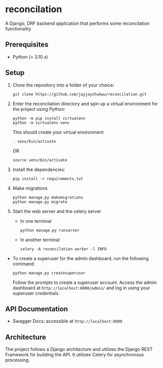 # reconcilation

A Django, DRF backend application that performs some reconcilation functionality

## Prerequisites

- Python (> 3.10.x)

## Setup

1. Clone the repository into a folder of your choice:

   ```shell
   git clone https://github.com/jayjaychukwu/reconcilation.git
   ```

2. Enter the reconcilation directory and spin up a virtual environment for the project using Python:

    ```shell
    python -m pip install virtualenv
    python -m virtualenv venv
    ```

   This should create your virtual environment

   ```shell
   . venv/bin/activate
   ```

   OR

    ```shell
   source venv/bin/activate
   ```

3. Install the dependencies:

    ```shell
   pip install -r requirements.txt
   ```

4. Make migrations

   ```shell
   python manage.py makemigrations
   python manage.py migrate
   ```

5. Start the web server and the celery server
      - In one terminal

         ```shell
         python manage.py runserver  
         ```

      - In another terminal

         ```shell
         celery -A reconcilation worker -l INFO  
         ```

- To create a superuser for the admin dashboard, run the following command:
  
    ```shell
   python manage.py createsuperuser
    ```

    Follow the prompts to create a superuser account.
    Access the admin dashboard at `http://localhost:8000/admin/` and log in using your superuser credentials.

## API Documentation

- Swagger Docs: accessible at `http://localhost:8000`

## Architecture

The project follows a Django architecture and utilizes the Django REST Framework for building the API.
It utilizes Celery for asynchronous processing.
